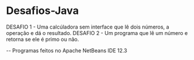 # Desafios-Java
DESAFIO 1 - Uma calcúladora sem interface que lê dois números, a operação e dá o resultado. 
DESAFIO 2 - Um programa que lê um número e retorna se ele é primo ou não.

-- Programas feitos no Apache NetBeans IDE 12.3
